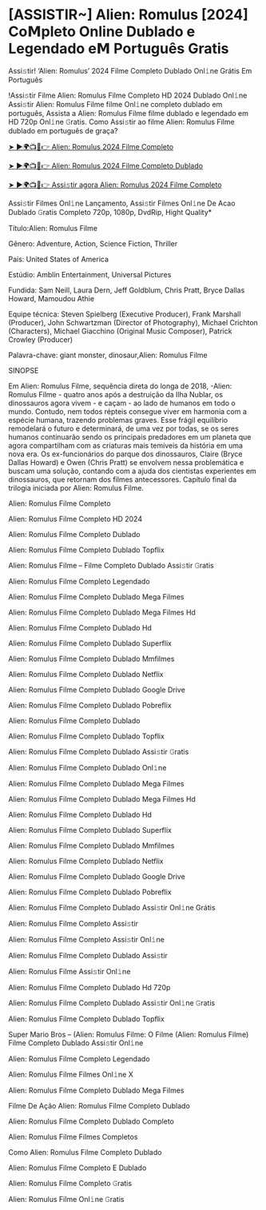# [ASSISTIR~] Alien: Romulus [2024] Co𝗠pleto Online Dublado e Legendado e𝗠 Português Gratis
Assi𝚜tir! ‘Alien: Romulus’ 2024 Filme Completo Dublado Onl𝚒ne Grátis Em Português

!Assi𝚜tir Filme Alien: Romulus Filme Completo HD 2024 Dublado Onl𝚒ne Assi𝚜tir Alien: Romulus Filme filme Onl𝚒ne completo dublado em português, Assista a Alien: Romulus Filme filme dublado e legendado em HD 720p Onl𝚒ne 𝙶ratis. Como Assi𝚜tir ao filme Alien: Romulus Filme dublado em português de graça?

[➤ ►🌍📺📱👉 Alien: Romulus 2024 Filme Completo](https://cutt.ly/DeQSLj9A)

[➤ ►🌍📺📱👉 Alien: Romulus 2024 Filme Completo Dublado](https://cutt.ly/DeQSLj9A)

[➤ ►🌍📺📱👉 Assi𝚜tir agora Alien: Romulus 2024 Filme Completo](https://cutt.ly/DeQSLj9A)

Assi𝚜tir Filmes Onl𝚒ne Lançamento, Assi𝚜tir Filmes Onl𝚒ne De Acao Dublado 𝙶ratis Completo 720p, 1080p, DvdRip, Hight Quality*



Título:Alien: Romulus Filme



Gênero: Adventure, Action, Science Fiction, Thriller



País: United States of America



Estúdio: Amblin Entertainment, Universal Pictures



Fundida: Sam Neill, Laura Dern, Jeff Goldblum, Chris Pratt, Bryce Dallas Howard, Mamoudou Athie



Equipe técnica: Steven Spielberg (Executive Producer), Frank Marshall (Producer), John Schwartzman (Director of Photography), Michael Crichton (Characters), Michael Giacchino (Original Music Composer), Patrick Crowley (Producer)



Palavra-chave: giant monster, dinosaur,Alien: Romulus Filme



SINOPSE



Em Alien: Romulus Filme, sequência direta do longa de 2018, -Alien: Romulus Filme - quatro anos após a destruição da Ilha Nublar, os dinossauros agora vivem - e caçam - ao lado de humanos em todo o mundo. Contudo, nem todos répteis consegue viver em harmonia com a espécie humana, trazendo problemas graves. Esse frágil equilíbrio remodelará o futuro e determinará, de uma vez por todas, se os seres humanos continuarão sendo os principais predadores em um planeta que agora compartilham com as criaturas mais temíveis da história em uma nova era. Os ex-funcionários do parque dos dinossauros, Claire (Bryce Dallas Howard) e Owen (Chris Pratt) se envolvem nessa problemática e buscam uma solução, contando com a ajuda dos cientistas experientes em dinossauros, que retornam dos filmes antecessores. Capítulo final da trilogia iniciada por Alien: Romulus Filme.



Alien: Romulus Filme Completo



Alien: Romulus Filme Completo HD 2024



Alien: Romulus Filme Completo Dublado



Alien: Romulus Filme Completo Dublado Topflix



Alien: Romulus Filme – Filme Completo Dublado Assi𝚜tir 𝙶ratis



Alien: Romulus Filme Completo Legendado



Alien: Romulus Filme Completo Dublado Mega Filmes



Alien: Romulus Filme Completo Dublado Mega Filmes Hd



Alien: Romulus Filme Completo Dublado Hd



Alien: Romulus Filme Completo Dublado Superflix



Alien: Romulus Filme Completo Dublado Mmfilmes



Alien: Romulus Filme Completo Dublado Netflix



Alien: Romulus Filme Completo Dublado Google Drive



Alien: Romulus Filme Completo Dublado Pobreflix



Alien: Romulus Filme Completo Dublado



Alien: Romulus Filme Completo Dublado Topflix



Alien: Romulus Filme Completo Dublado Assi𝚜tir 𝙶ratis



Alien: Romulus Filme Completo Dublado Onl𝚒ne



Alien: Romulus Filme Completo Dublado Mega Filmes



Alien: Romulus Filme Completo Dublado Mega Filmes Hd



Alien: Romulus Filme Completo Dublado Hd



Alien: Romulus Filme Completo Dublado Superflix



Alien: Romulus Filme Completo Dublado Mmfilmes



Alien: Romulus Filme Completo Dublado Netflix



Alien: Romulus Filme Completo Dublado Google Drive



Alien: Romulus Filme Completo Dublado Pobreflix



Alien: Romulus Filme Completo Dublado Assi𝚜tir Onl𝚒ne Grátis



Alien: Romulus Filme Completo Assi𝚜tir



Alien: Romulus Filme Completo Assi𝚜tir Onl𝚒ne



Alien: Romulus Filme Completo Dublado Assi𝚜tir



Alien: Romulus Filme Assi𝚜tir Onl𝚒ne



Alien: Romulus Filme Completo Dublado Hd 720p



Alien: Romulus Filme Completo Dublado Assi𝚜tir Onl𝚒ne 𝙶ratis



Alien: Romulus Filme Completo Dublado Topflix



Super Mario Bros – (Alien: Romulus Filme: O Filme (Alien: Romulus Filme) Filme Completo Dublado Assi𝚜tir Onl𝚒ne



Alien: Romulus Filme Completo Legendado



Alien: Romulus Filme Filmes Onl𝚒ne X



Alien: Romulus Filme Completo Dublado Mega Filmes



Filme De Ação Alien: Romulus Filme Completo Dublado



Alien: Romulus Filme Completo Dublado Completo



Alien: Romulus Filme Filmes Completos



Como Alien: Romulus Filme Completo Dublado



Alien: Romulus Filme Completo E Dublado



Alien: Romulus Filme Completo 𝙶ratis



Alien: Romulus Filme Onl𝚒ne 𝙶ratis

